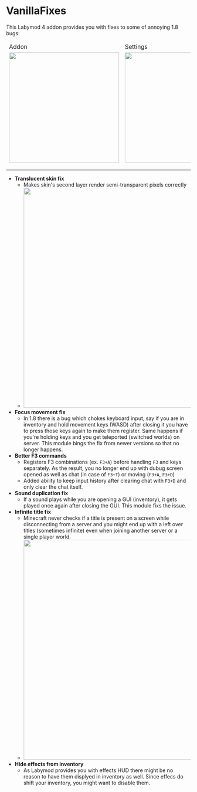 # VanillaFixes
This Labymod 4 addon provides you with fixes to some of annoying 1.8 bugs:

<table>
<thead>
  <tr>
    <td>Addon</td>
    <td>Settings</td>
  </tr>
  <tr>
    <td valign="center"><img src="https://user-images.githubusercontent.com/19906474/211462649-df2da5b4-912a-4da6-9029-9f9a49e352fc.png" width="300"></td>
    <td valign="center"><img src="https://user-images.githubusercontent.com/19906474/211462653-d1796433-f27a-4320-ac6f-f87f37f4a1f5.png" width="300"></td>
  </tr>
</thead>
</table>

---

- **Translucent skin fix**
  - Makes skin's second layer render semi-transparent pixels correctly
  - <img src="https://user-images.githubusercontent.com/19906474/211441396-77eeea4f-42b4-4773-9d27-ba3c64bb33c4.png" width="600">
- **Focus movement fix**
  - In 1.8 there is a bug which chokes keyboard input, say if you are in inventory and hold movement keys (WASD) after closing it you have to press those keys again to make them register. Same happens if you're holding keys and you get teleported (switched worlds) on server. This module bings the fix from newer versions so that no longer happens.
- **Better F3 commands**
  - Registers F3 combinations (ex. `F3+A`) before handling `F3` and keys separately. As the result, you no longer end up with dubug screen opened as well as chat (in case of `F3+T`) or moving (`F3+A`, `F3+D`)
  - Added ability to keep input history after clearing chat with `F3+D` and only clear the chat itself.
- **Sound duplication fix**
  - If a sound plays while you are opening a GUI (inventory), it gets played once again after closing the GUI. This module fixs the issue.
- **Infinite title fix**
  - Minecraft never checks if a title is present on a screen while disconnecting from a server and you might end up with a left over titles (sometimes infinite) even when joining another server or a single player world.
  - <img src="https://user-images.githubusercontent.com/19906474/211459560-7ac30f24-841f-431d-8d18-5fe16a37eb1b.png" width="600">
- **Hide effects from inventory**
  - As Labymod provides you with effects HUD there might be no reason to have them displyed in inventory as well. Since effecs do shift your inventory, you might want to disable them.
